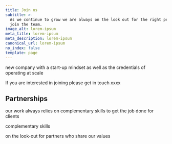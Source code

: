 ```yaml
---
title: Join us
subtitle: >-
  As we continue to grow we are always on the look out for the right people to
  join the team.
image_alt: lorem-ipsum
meta_title: lorem-ipsum
meta_description: lorem-ipsum
canonical_url: lorem-ipsum
no_index: false
template: page
---
```

new company with a start-up mindset as well as the credentials of operating at scale

If you are interested in joining please get in touch xxxx

## Partnerships

our work always relies on complementary skills to get the job done for clients

complementary skills

on the look-out for partners who share our values

